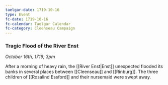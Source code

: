 ```yaml
---
taelgar-date: 1719-10-16
type: Event
fc-date: 1719-10-16
fc-calendar: Taelgar Calendar
fc-category: Cleenseau Campaign
---
```

### Tragic Flood of the River Enst
*October 16th, 1719; 3pm*

After a morning of heavy rain, the [[River Enst|Enst]] unexpected flooded its banks in several places between [[Cleenseau]] and [[Rinburg]]. The three children of [[Rosalind Essford]] and their nursemaid were swept away.